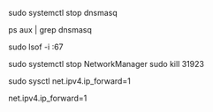 <!-- to stop dnsmasq do -->
sudo systemctl stop dnsmasq

<!-- Check if dnsmasq is still running: -->
ps aux | grep dnsmasq

<!-- If there is still a running process, stop it or kill it using kill followed by the process ID (PID). -->
<!-- Check for other services using port 67 (which is the DHCP port): -->
sudo lsof -i :67

<!-- stop network manager when DHCP is used by NetworkManager -->
sudo systemctl stop NetworkManager
sudo kill 31923

<!-- make sure ip forwading is on -->
sudo sysctl net.ipv4.ip_forward=1

<!-- To make this change persistent across reboots, add the following line to /etc/sysctl.conf: -->
net.ipv4.ip_forward=1

